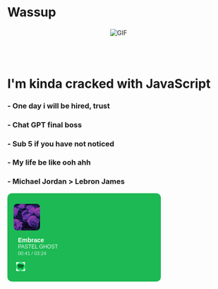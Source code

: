 # Wassup

<div align="center">
    <img alt="GIF" align="center" src="https://github.com/artem-zborovskyi-532/artem-zborovskyi-532/blob/main/assets/2.gif">
</div>

</br>
</br>
</br>

# I'm kinda cracked with JavaScript

### - One day i will be hired, trust
### - Chat GPT final boss
### - Sub 5 if you have not noticed
### - My life be like ooh ahh
### - Michael Jordan > Lebron James

<div style="background-color:#1DB954;color:white;padding:10px 14px;border-radius:10px;max-width:320px;font-family:Arial,sans-serif;">

  <img src="https://github.com/artem-zborovskyi-532/artem-zborovskyi-532/blob/main/assets/3.png" 
       alt="Song Cover" 
       style="width:60px;height:60px;border-radius:8px;vertical-align:middle;">

  <span style="display:inline-block;vertical-align:middle;margin-left:10px;">
    <div style="font-weight:bold;font-size:14px;">Embrace</div>
    <div style="font-size:12px;opacity:0.9;">PASTEL GHOST</div>
    <div style="font-size:11px;opacity:0.8;margin-top:2px;">00:41 / 03:24</div>
  </span>

  <img src="https://github.com/artem-zborovskyi-532/artem-zborovskyi-532/blob/main/assets/spotify_icon.svg" 
       alt="Spotify" 
       style="width:20px;height:20px;vertical-align:middle;margin-left:6px;">
</div>